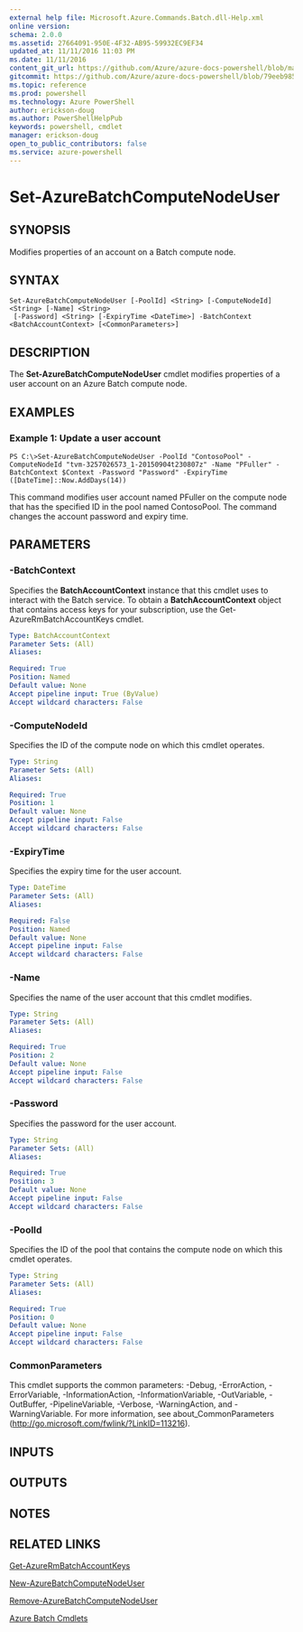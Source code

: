 ```yaml
---
external help file: Microsoft.Azure.Commands.Batch.dll-Help.xml
online version: 
schema: 2.0.0
ms.assetid: 27664091-950E-4F32-AB95-59932EC9EF34
updated_at: 11/11/2016 11:03 PM
ms.date: 11/11/2016
content_git_url: https://github.com/Azure/azure-docs-powershell/blob/master/azureps-cmdlets-docs/ResourceManager/AzureRM.Batch/v2.2.0/Set-AzureBatchComputeNodeUser.md
gitcommit: https://github.com/Azure/azure-docs-powershell/blob/79eeb985ea480979357fb4695832a0c3d29a48bf/azureps-cmdlets-docs/ResourceManager/AzureRM.Batch/v2.2.0/Set-AzureBatchComputeNodeUser.md
ms.topic: reference
ms.prod: powershell
ms.technology: Azure PowerShell
author: erickson-doug
ms.author: PowerShellHelpPub
keywords: powershell, cmdlet
manager: erickson-doug
open_to_public_contributors: false
ms.service: azure-powershell
---
```


# Set-AzureBatchComputeNodeUser

## SYNOPSIS
Modifies properties of an account on a Batch compute node.

## SYNTAX

```
Set-AzureBatchComputeNodeUser [-PoolId] <String> [-ComputeNodeId] <String> [-Name] <String>
 [-Password] <String> [-ExpiryTime <DateTime>] -BatchContext <BatchAccountContext> [<CommonParameters>]
```

## DESCRIPTION
The **Set-AzureBatchComputeNodeUser** cmdlet modifies properties of a user account on an Azure Batch compute node.

## EXAMPLES

### Example 1: Update a user account
```
PS C:\>Set-AzureBatchComputeNodeUser -PoolId "ContosoPool" -ComputeNodeId "tvm-3257026573_1-20150904t230807z" -Name "PFuller" -BatchContext $Context -Password "Password" -ExpiryTime ([DateTime]::Now.AddDays(14))
```

This command modifies user account named PFuller on the compute node that has the specified ID in the pool named ContosoPool.
The command changes the account password and expiry time.

## PARAMETERS

### -BatchContext
Specifies the **BatchAccountContext** instance that this cmdlet uses to interact with the Batch service.
To obtain a **BatchAccountContext** object that contains access keys for your subscription, use the Get-AzureRmBatchAccountKeys cmdlet.

```yaml
Type: BatchAccountContext
Parameter Sets: (All)
Aliases: 

Required: True
Position: Named
Default value: None
Accept pipeline input: True (ByValue)
Accept wildcard characters: False
```

### -ComputeNodeId
Specifies the ID of the compute node on which this cmdlet operates.

```yaml
Type: String
Parameter Sets: (All)
Aliases: 

Required: True
Position: 1
Default value: None
Accept pipeline input: False
Accept wildcard characters: False
```

### -ExpiryTime
Specifies the expiry time for the user account.

```yaml
Type: DateTime
Parameter Sets: (All)
Aliases: 

Required: False
Position: Named
Default value: None
Accept pipeline input: False
Accept wildcard characters: False
```

### -Name
Specifies the name of the user account that this cmdlet modifies.

```yaml
Type: String
Parameter Sets: (All)
Aliases: 

Required: True
Position: 2
Default value: None
Accept pipeline input: False
Accept wildcard characters: False
```

### -Password
Specifies the password for the user account.

```yaml
Type: String
Parameter Sets: (All)
Aliases: 

Required: True
Position: 3
Default value: None
Accept pipeline input: False
Accept wildcard characters: False
```

### -PoolId
Specifies the ID of the pool that contains the compute node on which this cmdlet operates.

```yaml
Type: String
Parameter Sets: (All)
Aliases: 

Required: True
Position: 0
Default value: None
Accept pipeline input: False
Accept wildcard characters: False
```

### CommonParameters
This cmdlet supports the common parameters: -Debug, -ErrorAction, -ErrorVariable, -InformationAction, -InformationVariable, -OutVariable, -OutBuffer, -PipelineVariable, -Verbose, -WarningAction, and -WarningVariable. For more information, see about_CommonParameters (http://go.microsoft.com/fwlink/?LinkID=113216).

## INPUTS

## OUTPUTS

## NOTES

## RELATED LINKS

[Get-AzureRmBatchAccountKeys](xref:ResourceManager/AzureRM.Batch/v2.2.0/Get-AzureRmBatchAccountKeys.md)

[New-AzureBatchComputeNodeUser](xref:ResourceManager/AzureRM.Batch/v2.2.0/New-AzureBatchComputeNodeUser.md)

[Remove-AzureBatchComputeNodeUser](xref:ResourceManager/AzureRM.Batch/v2.2.0/Remove-AzureBatchComputeNodeUser.md)

[Azure Batch Cmdlets](xref:ResourceManager/AzureRM.Batch/v2.2.0/AzureRM.Batch.md)


